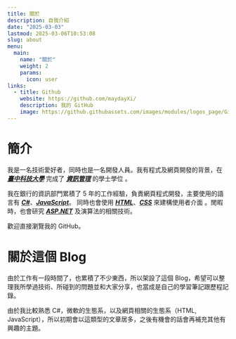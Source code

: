 ```yaml
---
title: 關於
description: 自我介紹
date: "2025-03-03"
lastmod: 2025-03-06T10:53:08
slug: about
menu:
  main:
    name: "關於"
    weight: 2
    params:
      icon: user
links:
  - title: Github
    website: https://github.com/maydayXi/
    description: 我的 GitHub
    image: https://github.githubassets.com/images/modules/logos_page/GitHub-Mark.png
---
```


# 簡介

我是一名技術愛好者，同時也是一名開發人員。我有程式及網頁開發的背景，在 **_[臺中科技大學](https://www.nutc.edu.tw/)_** 完成了 **_[資訊管理](https://im.nutc.edu.tw/)_** 的學士學位
。

我在銀行的資訊部門累積了 5 年的工作經驗，負責網頁程式開發，主要使用的語言有 **_[C#](https://learn.microsoft.com/zh-tw/dotnet/csharp/)_**、**_[JavaScript](https://developer.mozilla.org/zh-TW/docs/Web/JavaScript)_**。
同時也會使用 **_[HTML](https://developer.mozilla.org/zh-TW/docs/Web/HTML)_**、**_[CSS](https://developer.mozilla.org/zh-TW/docs/Web/CSS)_** 來建構使用者介面
。閒暇時，也會研究 **_[ASP.NET](https://learn.microsoft.com/zh-tw/aspnet/overview)_** 及演算法的相關技術。

歡迎直接瀏覽我的 GitHub。

# 關於這個 Blog

由於工作有一段時間了，也累積了不少東西，所以架設了這個 Blog，希望可以整理我所學過技術、所碰到的問題並和大家分享，也當成是自己的學習筆記跟歷程記錄。

由於我比較熟悉 C#，微軟的生態系，以及網頁相關的生態系（HTML, JavaScript），所以初期會以這類型的文章居多，之後有機會的話會再補充其他有興趣的主題。
